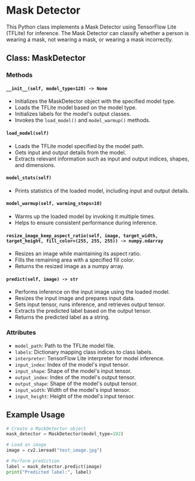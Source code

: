 # Mask Detector

This Python class implements a Mask Detector using TensorFlow Lite (TFLite) for inference. The Mask Detector can classify whether a person is wearing a mask, not wearing a mask, or wearing a mask incorrectly.

## Class: MaskDetector

### Methods

#### `__init__(self, model_type=128) -> None`

- Initializes the MaskDetector object with the specified model type.
- Loads the TFLite model based on the model type.
- Initializes labels for the model's output classes.
- Invokes the `load_model()` and `model_warmup()` methods.

#### `load_model(self)`

- Loads the TFLite model specified by the model path.
- Gets input and output details from the model.
- Extracts relevant information such as input and output indices, shapes, and dimensions.

#### `model_stats(self)`

- Prints statistics of the loaded model, including input and output details.

#### `model_warmup(self, warming_steps=10)`

- Warms up the loaded model by invoking it multiple times.
- Helps to ensure consistent performance during inference.

#### `resize_image_keep_aspect_ratio(self, image, target_width, target_height, fill_color=(255, 255, 255)) -> numpy.ndarray`

- Resizes an image while maintaining its aspect ratio.
- Fills the remaining area with a specified fill color.
- Returns the resized image as a numpy array.

#### `predict(self, image) -> str`

- Performs inference on the input image using the loaded model.
- Resizes the input image and prepares input data.
- Sets input tensor, runs inference, and retrieves output tensor.
- Extracts the predicted label based on the output tensor.
- Returns the predicted label as a string.

### Attributes

- `model_path`: Path to the TFLite model file.
- `labels`: Dictionary mapping class indices to class labels.
- `interpreter`: TensorFlow Lite interpreter for model inference.
- `input_index`: Index of the model's input tensor.
- `input_shape`: Shape of the model's input tensor.
- `output_index`: Index of the model's output tensor.
- `output_shape`: Shape of the model's output tensor.
- `input_width`: Width of the model's input tensor.
- `input_height`: Height of the model's input tensor.

## Example Usage

```python
# Create a MaskDetector object
mask_detector = MaskDetector(model_type=192)

# Load an image
image = cv2.imread("test_image.jpg")

# Perform prediction
label = mask_detector.predict(image)
print("Predicted label:", label)
